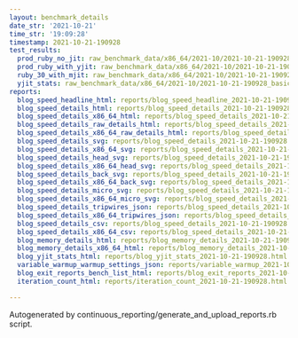 ```yaml
---
layout: benchmark_details
date_str: '2021-10-21'
time_str: '19:09:28'
timestamp: 2021-10-21-190928
test_results:
  prod_ruby_no_jit: raw_benchmark_data/x86_64/2021-10/2021-10-21-190928_basic_benchmark_prod_ruby_no_jit.json
  prod_ruby_with_yjit: raw_benchmark_data/x86_64/2021-10/2021-10-21-190928_basic_benchmark_prod_ruby_with_yjit.json
  ruby_30_with_mjit: raw_benchmark_data/x86_64/2021-10/2021-10-21-190928_basic_benchmark_ruby_30_with_mjit.json
  yjit_stats: raw_benchmark_data/x86_64/2021-10/2021-10-21-190928_basic_benchmark_yjit_stats.json
reports:
  blog_speed_headline_html: reports/blog_speed_headline_2021-10-21-190928.html
  blog_speed_details_html: reports/blog_speed_details_2021-10-21-190928.html
  blog_speed_details_x86_64_html: reports/blog_speed_details_2021-10-21-190928.x86_64.html
  blog_speed_details_raw_details_html: reports/blog_speed_details_2021-10-21-190928.raw_details.html
  blog_speed_details_x86_64_raw_details_html: reports/blog_speed_details_2021-10-21-190928.x86_64.raw_details.html
  blog_speed_details_svg: reports/blog_speed_details_2021-10-21-190928.svg
  blog_speed_details_x86_64_svg: reports/blog_speed_details_2021-10-21-190928.x86_64.svg
  blog_speed_details_head_svg: reports/blog_speed_details_2021-10-21-190928.head.svg
  blog_speed_details_x86_64_head_svg: reports/blog_speed_details_2021-10-21-190928.x86_64.head.svg
  blog_speed_details_back_svg: reports/blog_speed_details_2021-10-21-190928.back.svg
  blog_speed_details_x86_64_back_svg: reports/blog_speed_details_2021-10-21-190928.x86_64.back.svg
  blog_speed_details_micro_svg: reports/blog_speed_details_2021-10-21-190928.micro.svg
  blog_speed_details_x86_64_micro_svg: reports/blog_speed_details_2021-10-21-190928.x86_64.micro.svg
  blog_speed_details_tripwires_json: reports/blog_speed_details_2021-10-21-190928.tripwires.json
  blog_speed_details_x86_64_tripwires_json: reports/blog_speed_details_2021-10-21-190928.x86_64.tripwires.json
  blog_speed_details_csv: reports/blog_speed_details_2021-10-21-190928.csv
  blog_speed_details_x86_64_csv: reports/blog_speed_details_2021-10-21-190928.x86_64.csv
  blog_memory_details_html: reports/blog_memory_details_2021-10-21-190928.html
  blog_memory_details_x86_64_html: reports/blog_memory_details_2021-10-21-190928.x86_64.html
  blog_yjit_stats_html: reports/blog_yjit_stats_2021-10-21-190928.html
  variable_warmup_warmup_settings_json: reports/variable_warmup_2021-10-21-190928.warmup_settings.json
  blog_exit_reports_bench_list_html: reports/blog_exit_reports_2021-10-21-190928.bench_list.html
  iteration_count_html: reports/iteration_count_2021-10-21-190928.html

---
```

Autogenerated by continuous_reporting/generate_and_upload_reports.rb script.
